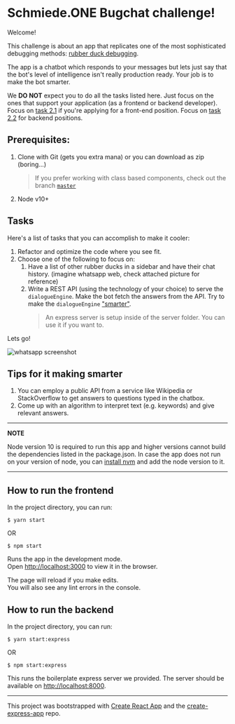 # Schmiede.ONE Bugchat challenge!

Welcome!

This challenge is about an app that replicates one of the most sophisticated debugging methods: [rubber duck debugging](https://en.wikipedia.org/wiki/Rubber_duck_debugging).

The app is a chatbot which responds to your messages but lets just say that the bot's level of intelligence isn't really production ready. Your job is to make the bot smarter.

We **DO NOT** expect you to do all the tasks listed here. Just focus on the ones that support your application (as a frontend or backend developer).
Focus on [task 2.1](#Tasks) if you're applying for a front-end position. Focus on [task 2.2](#Tasks) for backend positions.

## Prerequisites:
1. Clone with Git (gets you extra mana) or you can download as zip (boring...)
    > If you prefer working with class based components, check out the branch [`master`](https://github.com/schmiedeone/bugchat)
2. Node v10+

## Tasks

Here's a list of tasks that you can accomplish to make it cooler:

1. Refactor and optimize the code where you see fit.
2. Choose one of the following to focus on:
    1. Have a list of other rubber ducks in a sidebar and have their chat history. (imagine whatsapp web, check attached picture for reference)
   2. Write a REST API (using the technology of your choice) to serve the `dialogueEngine`. Make the bot fetch the answers from the API. Try to make the `dialogueEngine` ["smarter"](#Tips-for-making-it-smarter).
        > An express server is setup inside of the server folder. You can use it if you want to.

Lets go!

![whatsapp screenshot](https://www.chip.de/ii/1/0/9/3/1/0/6/4/6/web_whatsapp-1d0159a68e13bb79.jpg)

## Tips for it making smarter

1. You can employ a public API from a service like Wikipedia or StackOverflow to get answers to questions typed in the chatbox.
2. Come up with an algorithm to interpret text (e.g. keywords) and give relevant answers.

---

**NOTE**

Node version 10 is required to run this app and higher versions cannot build the dependencies listed in the package.json.
In case the app does not run on your version of node, you can [install nvm](https://github.com/nvm-sh/nvm#installing-and-updating)
and add the node version to it.

---

## How to run the frontend

In the project directory, you can run:

```shell
$ yarn start
```

OR

```shell
$ npm start
```

Runs the app in the development mode.<br>
Open [http://localhost:3000](http://localhost:3000) to view it in the browser.

The page will reload if you make edits.<br>
You will also see any lint errors in the console.

## How to run the backend

In the project directory, you can run:

```shell
$ yarn start:express
```

OR

```shell
$ npm start:express
```

This runs the boilerplate express server we provided.
The server should be available on [http://localhost:8000](http://localhost:8000).

---

This project was bootstrapped with [Create React App](https://github.com/facebook/create-react-app) and the [create-express-app](https://github.com/wesleytodd/create-express-app) repo.
